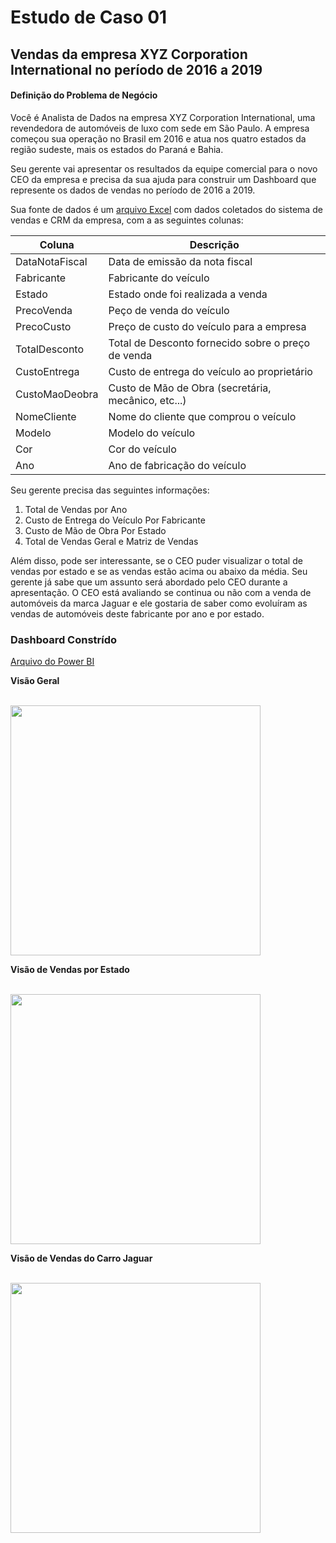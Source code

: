# Estudo de Caso 01
## Vendas da empresa XYZ Corporation International no período de 2016 a 2019
#### Definição do Problema de Negócio
Você é Analista de Dados na empresa XYZ Corporation International, uma revendedora
de automóveis de luxo com sede em São Paulo. A empresa começou sua operação no Brasil em
2016 e atua nos quatro estados da região sudeste, mais os estados do Paraná e Bahia.

Seu gerente vai apresentar os resultados da equipe comercial para o novo CEO da
empresa e precisa da sua ajuda para construir um Dashboard que represente os dados de
vendas no período de 2016 a 2019.

Sua fonte de dados é um [arquivo Excel](https://github.com/romulovieira777/Power_BI_Data_Science_Academy_2.0/blob/master/Cap%C3%ADtulo%2002/DadosVendaCarros.xlsx) com dados coletados do sistema de vendas e
CRM da empresa, com a as seguintes colunas:

| Coluna | Descrição |
| ------ | --------- |
| DataNotaFiscal | Data de emissão da nota fiscal |
| Fabricante |Fabricante do veículo |
| Estado | Estado onde foi realizada a venda |
| PrecoVenda | Peço de venda do veículo |
| PrecoCusto | Preço de custo do veículo para a empresa |
| TotalDesconto | Total de Desconto fornecido sobre o preço de venda |
| CustoEntrega | Custo de entrega do veículo ao proprietário |
| CustoMaoDeobra | Custo de Mão de Obra (secretária, mecânico, etc...) |
| NomeCliente | Nome do cliente que comprou o veículo |
| Modelo | Modelo do veículo |
| Cor | Cor do veículo |
| Ano | Ano de fabricação do veículo |

Seu gerente precisa das seguintes informações:

1. Total de Vendas por Ano
2. Custo de Entrega do Veículo Por Fabricante
3. Custo de Mão de Obra Por Estado
4. Total de Vendas Geral e Matriz de Vendas

Além disso, pode ser interessante, se o CEO puder visualizar o total de vendas por
estado e se as vendas estão acima ou abaixo da média. Seu gerente já sabe que um assunto
será abordado pelo CEO durante a apresentação. O CEO está avaliando se continua ou não com
a venda de automóveis da marca Jaguar e ele gostaria de saber como evoluíram as vendas de
automóveis deste fabricante por ano e por estado.

### Dashboard Constrído

[Arquivo do Power BI](https://github.com/romulovieira777/Power_BI_Data_Science_Academy_2.0/tree/master/Cap%C3%ADtulo%2002.pbix)

**Visão Geral**

<br>
<img height="400" src="https://github.com/romulovieira777/Power_BI_Data_Science_Academy_2.0/blob/master/Cap%C3%ADtulo%2002/Dashboard%2001%20Estudo%20de%20Caso.png"/>
</br>


**Visão de Vendas por Estado**

<br>
<img height="400" src="https://github.com/romulovieira777/Power_BI_Data_Science_Academy_2.0/blob/master/Cap%C3%ADtulo%2002/Dashboard%2002%20Estudo%20de%20Caso.png"/>
</br>


**Visão de Vendas do Carro Jaguar**

<br>
<img height="400" src="https://github.com/romulovieira777/Power_BI_Data_Science_Academy_2.0/blob/master/Cap%C3%ADtulo%2002/Dashboard%2003%20Estudo%20de%20Caso.png"/>
</br>
